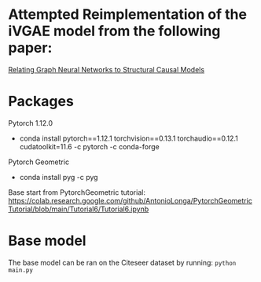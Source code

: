 # Attempted Reimplementation of the iVGAE model from the following paper:
[Relating Graph Neural Networks to Structural Causal Models](https://arxiv.org/abs/2109.04173)

# Packages
Pytorch 1.12.0 
- conda install pytorch==1.12.1 torchvision==0.13.1 torchaudio==0.12.1 cudatoolkit=11.6 -c pytorch -c conda-forge

Pytorch Geometric 
- conda install pyg -c pyg

Base start from PytorchGeometric tutorial: 
https://colab.research.google.com/github/AntonioLonga/PytorchGeometricTutorial/blob/main/Tutorial6/Tutorial6.ipynb

# Base model
The base model can be ran on the Citeseer dataset by running:
`python main.py`